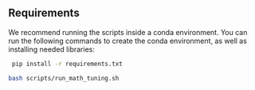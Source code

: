 

## Requirements
We recommend running the scripts inside a conda environment.
You can run the following commands to create the conda environment, as well as installing needed libraries:
```bash
 pip install -r requirements.txt
```

```bash
bash scripts/run_math_tuning.sh 
```


